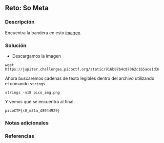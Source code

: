 ## Reto: So Meta
### Descripción
Encuentra la bandera en esto [imagen](https://jupiter.challenges.picoctf.org/static/916b07b4c87062c165ace1d3d31ef655/pico_img.png).
### Solución
- Descargamos la imagen
```shell
wget https://jupiter.challenges.picoctf.org/static/916b07b4c87062c165ace1d3d31ef655/pico_img.png
```

Ahora buscaremos cadenas de texto legibles dentro del archivo utilizando el comando `strings`

```shell
strings -n18 pico_img.png
```

Y vemos que se encuentra al final:
```flag
picoCTF{s0_m3ta_d8944929}
```

### Notas adicionales
### Referencias

